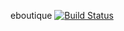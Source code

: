 eboutique
[![Build Status](https://travis-ci.org/valentinlcs/eboutique.svg?branch=master)](https://travis-ci.org/valentinlcs/eboutique)
